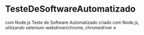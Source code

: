 # TesteDeSoftwareAutomatizado
com Node.js
Teste de Software Automatizado criado com Node.js, utilizando selenium-webdriver/chrome, chromedriver e 
